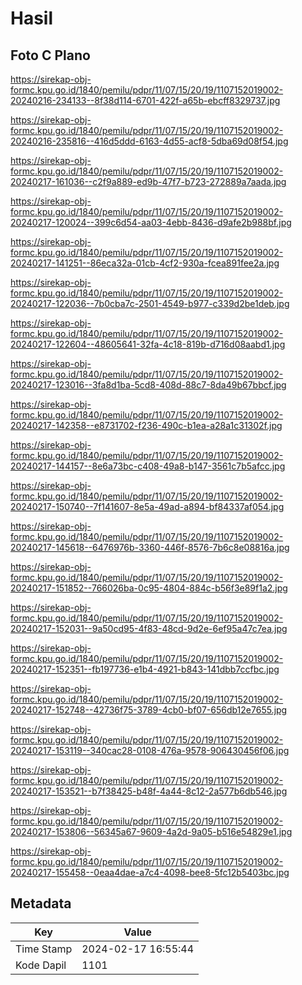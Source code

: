 # Hasil

## Foto C Plano

https://sirekap-obj-formc.kpu.go.id/1840/pemilu/pdpr/11/07/15/20/19/1107152019002-20240216-234133--8f38d114-6701-422f-a65b-ebcff8329737.jpg

https://sirekap-obj-formc.kpu.go.id/1840/pemilu/pdpr/11/07/15/20/19/1107152019002-20240216-235816--416d5ddd-6163-4d55-acf8-5dba69d08f54.jpg

https://sirekap-obj-formc.kpu.go.id/1840/pemilu/pdpr/11/07/15/20/19/1107152019002-20240217-161036--c2f9a889-ed9b-47f7-b723-272889a7aada.jpg

https://sirekap-obj-formc.kpu.go.id/1840/pemilu/pdpr/11/07/15/20/19/1107152019002-20240217-120024--399c6d54-aa03-4ebb-8436-d9afe2b988bf.jpg

https://sirekap-obj-formc.kpu.go.id/1840/pemilu/pdpr/11/07/15/20/19/1107152019002-20240217-141251--86eca32a-01cb-4cf2-930a-fcea891fee2a.jpg

https://sirekap-obj-formc.kpu.go.id/1840/pemilu/pdpr/11/07/15/20/19/1107152019002-20240217-122036--7b0cba7c-2501-4549-b977-c339d2be1deb.jpg

https://sirekap-obj-formc.kpu.go.id/1840/pemilu/pdpr/11/07/15/20/19/1107152019002-20240217-122604--48605641-32fa-4c18-819b-d716d08aabd1.jpg

https://sirekap-obj-formc.kpu.go.id/1840/pemilu/pdpr/11/07/15/20/19/1107152019002-20240217-123016--3fa8d1ba-5cd8-408d-88c7-8da49b67bbcf.jpg

https://sirekap-obj-formc.kpu.go.id/1840/pemilu/pdpr/11/07/15/20/19/1107152019002-20240217-142358--e8731702-f236-490c-b1ea-a28a1c31302f.jpg

https://sirekap-obj-formc.kpu.go.id/1840/pemilu/pdpr/11/07/15/20/19/1107152019002-20240217-144157--8e6a73bc-c408-49a8-b147-3561c7b5afcc.jpg

https://sirekap-obj-formc.kpu.go.id/1840/pemilu/pdpr/11/07/15/20/19/1107152019002-20240217-150740--7f141607-8e5a-49ad-a894-bf84337af054.jpg

https://sirekap-obj-formc.kpu.go.id/1840/pemilu/pdpr/11/07/15/20/19/1107152019002-20240217-145618--6476976b-3360-446f-8576-7b6c8e08816a.jpg

https://sirekap-obj-formc.kpu.go.id/1840/pemilu/pdpr/11/07/15/20/19/1107152019002-20240217-151852--766026ba-0c95-4804-884c-b56f3e89f1a2.jpg

https://sirekap-obj-formc.kpu.go.id/1840/pemilu/pdpr/11/07/15/20/19/1107152019002-20240217-152031--9a50cd95-4f83-48cd-9d2e-6ef95a47c7ea.jpg

https://sirekap-obj-formc.kpu.go.id/1840/pemilu/pdpr/11/07/15/20/19/1107152019002-20240217-152351--fb197736-e1b4-4921-b843-141dbb7ccfbc.jpg

https://sirekap-obj-formc.kpu.go.id/1840/pemilu/pdpr/11/07/15/20/19/1107152019002-20240217-152748--42736f75-3789-4cb0-bf07-656db12e7655.jpg

https://sirekap-obj-formc.kpu.go.id/1840/pemilu/pdpr/11/07/15/20/19/1107152019002-20240217-153119--340cac28-0108-476a-9578-906430456f06.jpg

https://sirekap-obj-formc.kpu.go.id/1840/pemilu/pdpr/11/07/15/20/19/1107152019002-20240217-153521--b7f38425-b48f-4a44-8c12-2a577b6db546.jpg

https://sirekap-obj-formc.kpu.go.id/1840/pemilu/pdpr/11/07/15/20/19/1107152019002-20240217-153806--56345a67-9609-4a2d-9a05-b516e54829e1.jpg

https://sirekap-obj-formc.kpu.go.id/1840/pemilu/pdpr/11/07/15/20/19/1107152019002-20240217-155458--0eaa4dae-a7c4-4098-bee8-5fc12b5403bc.jpg


## Metadata

| Key        | Value               |
| ---------- | ------------------- |
| Time Stamp | 2024-02-17 16:55:44 |
| Kode Dapil | 1101                |



